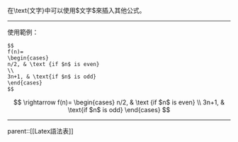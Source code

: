 在\\text{文字}中可以使用\$文字\$來插入其他公式。
- - -
使用範例：
```
$$
f(n)= 
\begin{cases}
n/2, & \text {if $n$ is even} 
\\ 
3n+1, & \text{if $n$ is odd} 
\end{cases} 
$$
```
$$ \rightarrow f(n)= \begin{cases} n/2, & \text {if $n$ is even} \\ 3n+1, & \text{if $n$ is odd} \end{cases} $$
- - -
parent::[[Latex語法表]]